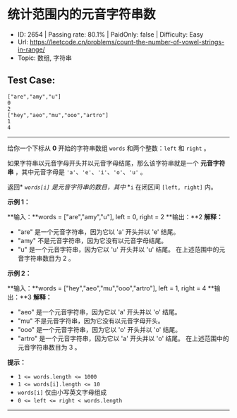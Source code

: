 # 统计范围内的元音字符串数                                                   

* ID: 2654    | Passing rate: 80.1% | PaidOnly: false  | Difficulty: Easy 
* Url: https://leetcode.cn/problems/count-the-number-of-vowel-strings-in-range/ 
* Topic: 数组, 字符串 

## Test Case:

```
["are","amy","u"]
0
2
["hey","aeo","mu","ooo","artro"]
1
4
```

---

给你一个下标从 **0** 开始的字符串数组 `words` 和两个整数：`left` 和 `right` 。

如果字符串以元音字母开头并以元音字母结尾，那么该字符串就是一个 **元音字符串**
，其中元音字母是 `'a'`、`'e'`、`'i'`、`'o'`、`'u'` 。

返回* *`words[i]` 是元音字符串的数目，其中* *`i` 在闭区间 `[left, right]` 内。


**示例 1：**

**输入：**words = [\"are\",\"amy\",\"u\"], left = 0, right = 2
**输出：**2
**解释：**
- \"are\" 是一个元音字符串，因为它以 'a' 开头并以 'e' 结尾。
- \"amy\" 不是元音字符串，因为它没有以元音字母结尾。
- \"u\" 是一个元音字符串，因为它以 'u' 开头并以 'u' 结尾。
在上述范围中的元音字符串数目为 2 。

**示例 2：**

**输入：**words = [\"hey\",\"aeo\",\"mu\",\"ooo\",\"artro\"], left = 1, right = 
4
**输出：**3
**解释：**
- \"aeo\" 是一个元音字符串，因为它以 'a' 开头并以 'o' 结尾。
- \"mu\" 不是元音字符串，因为它没有以元音字母开头。
- \"ooo\" 是一个元音字符串，因为它以 'o' 开头并以 'o' 结尾。
- \"artro\" 是一个元音字符串，因为它以 'a' 开头并以 'o' 结尾。
在上述范围中的元音字符串数目为 3 。


**提示：**

* `1 <= words.length <= 1000`
* `1 <= words[i].length <= 10`
* `words[i]` 仅由小写英文字母组成
* `0 <= left <= right < words.length`

---